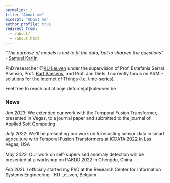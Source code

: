 ```yaml
---
permalink: /
title: "About me"
excerpt: "About me"
author_profile: true
redirect_from: 
  - /about/
  - /about.html
---
```

*“The purpose of models is not to fit the data, but to sharpen the questions”* - [Samuel Karlin](https://en.wikipedia.org/wiki/Samuel_Karlin)

PhD researcher @[KU Leuven](https://feb.kuleuven.be/research/decision-sciences-and-information-management/liris/liris) under the supervision of Prof. Estefanía Serral Asensio, Prof. [Bart Baesens](https://www.bartbaesens.com/), and Prof. Jan Diels. I currently focus on AI/ML-solutions for the Internet of Things (i.e. time-series).


Feel free to reach out at boje.deforce\[at\]kuleuven.be

### News
*Jan 2023*: We extended our work with the Temporal Fusion Transformer, presented in Vegas, to a journal paper and submitted to the journal of Applied Soft Computing


*July 2022*: We'll be presenting our work on forecasting sensor data in smart agriculture with Temporal Fusion Transformers at ICDATA 2022 in Las Vegas, USA


*May 2022*: Our work on self-supervised anomaly detection will be presented at a workshop on PAKDD 2022 in Chengdu, China


*Feb 2021*: I officialy started my PhD at the Research Center for Information Systems Engineering - KU Leuven, Belgium.
